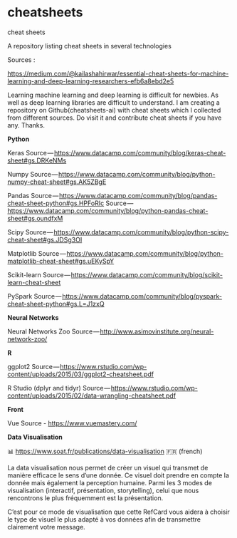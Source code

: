 # cheatsheets
cheat sheets

A repository listing cheat sheets in several technologies

Sources : 

https://medium.com/@kailashahirwar/essential-cheat-sheets-for-machine-learning-and-deep-learning-researchers-efb6a8ebd2e5

Learning machine learning and deep learning is difficult for newbies. As well as deep learning libraries are difficult to understand. I am creating a repository on Github(cheatsheets-ai) with cheat sheets which I collected from different sources. Do visit it and contribute cheat sheets if you have any. Thanks.

**Python**

Keras
Source — https://www.datacamp.com/community/blog/keras-cheat-sheet#gs.DRKeNMs

Numpy
Source — https://www.datacamp.com/community/blog/python-numpy-cheat-sheet#gs.AK5ZBgE

Pandas
Source — https://www.datacamp.com/community/blog/pandas-cheat-sheet-python#gs.HPFoRIc
Source — https://www.datacamp.com/community/blog/python-pandas-cheat-sheet#gs.oundfxM

Scipy
Source — https://www.datacamp.com/community/blog/python-scipy-cheat-sheet#gs.JDSg3OI

Matplotlib
Source — https://www.datacamp.com/community/blog/python-matplotlib-cheat-sheet#gs.uEKySpY

Scikit-learn
Source — https://www.datacamp.com/community/blog/scikit-learn-cheat-sheet

PySpark
Source — https://www.datacamp.com/community/blog/pyspark-cheat-sheet-python#gs.L=J1zxQ

**Neural Networks**

Neural Networks Zoo
Source — http://www.asimovinstitute.org/neural-network-zoo/

**R**

ggplot2
Source — https://www.rstudio.com/wp-content/uploads/2015/03/ggplot2-cheatsheet.pdf

R Studio (dplyr and tidyr)
Source — https://www.rstudio.com/wp-content/uploads/2015/02/data-wrangling-cheatsheet.pdf

**Front**

Vue
Source - https://www.vuemastery.com/

**Data Visualisation**

:bar_chart: https://www.soat.fr/publications/data-visualisation :fr: (french)

La data visualisation nous permet de créer un visuel qui transmet de manière efficace le sens d’une donnée. Ce visuel doit prendre en compte la donnée mais également la perception humaine. Parmi les 3 modes de visualisation (interactif, présentation, storytelling), celui que nous rencontrons le plus fréquemment est la présentation.

C’est pour ce mode de visualisation que cette RefCard vous aidera à choisir le type de visuel le plus adapté à vos données afin de transmettre clairement votre message.
